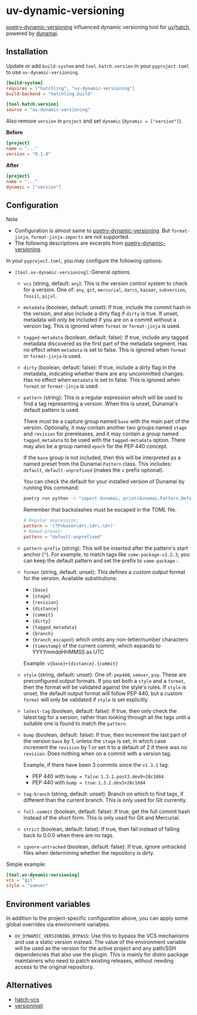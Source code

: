 # uv-dynamic-versioning

[poetry-dynamic-versioning](https://github.com/mtkennerly/poetry-dynamic-versioning) influenced dynamic versioning tool for [uv](https://github.com/astral-sh/uv)/[hatch](https://github.com/pypa/hatch), powered by [dunamai](https://github.com/mtkennerly/dunamai/).

## Installation

Update or add `build-system` and `tool.hatch.version` in your `pyproject.toml` to use `uv-dynamic-versioning`.

```toml
[build-system]
requires = ["hatchling", "uv-dynamic-versioning"]
build-backend = "hatchling.build"

[tool.hatch.version]
source = "uv-dynamic-versioning"
```

Also remove `version` in `project` and set `dynamic` (`dynamic = ["version"]`).

**Before**

```toml
[project]
name = "..."
version = "0.1.0"
```

**After**

```toml
[project]
name = "..."
dynamic = ["version"]
```

## Configuration

> [!NOTE]
>
> - Configuration is almost same to [poetry-dynamic-versioning](https://github.com/mtkennerly/poetry-dynamic-versioning). But `format-jinja`, `format-jinja-imports` are not supported.
> - The following descriptions are excerpts from [poetry-dynamic-versioning](https://github.com/mtkennerly/poetry-dynamic-versioning).

In your `pyproject.toml`, you may configure the following options:

- `[tool.uv-dynamic-versioning]`:
  General options.

  - `vcs` (string, default: `any`):
    This is the version control system to check for a version.
    One of: `any`, `git`, `mercurial`, `darcs`, `bazaar`, `subversion`, `fossil`, `pijul`.
  - `metadata` (boolean, default: unset):
    If true, include the commit hash in the version,
    and also include a dirty flag if `dirty` is true.
    If unset, metadata will only be included if you are on a commit without a version tag.
    This is ignored when `format` or `format-jinja` is used.
  - `tagged-metadata` (boolean, default: false):
    If true, include any tagged metadata discovered as the first part of the metadata segment.
    Has no effect when `metadata` is set to false.
    This is ignored when `format` or `format-jinja` is used.
  - `dirty` (boolean, default: false):
    If true, include a dirty flag in the metadata,
    indicating whether there are any uncommitted changes.
    Has no effect when `metadata` is set to false.
    This is ignored when `format` or `format-jinja` is used.
  - `pattern` (string):
    This is a regular expression which will be used to find a tag representing a version.
    When this is unset, Dunamai's default pattern is used.

    There must be a capture group named `base` with the main part of the version.
    Optionally, it may contain another two groups named `stage` and `revision` for prereleases,
    and it may contain a group named `tagged_metadata` to be used with the `tagged-metadata` option.
    There may also be a group named `epoch` for the PEP 440 concept.

    If the `base` group is not included,
    then this will be interpreted as a named preset from the Dunamai `Pattern` class.
    This includes: `default`, `default-unprefixed` (makes the `v` prefix optional).

    You can check the default for your installed version of Dunamai by running this command:

    ```bash
    poetry run python -c "import dunamai; print(dunamai.Pattern.Default.regex())"
    ```

    Remember that backslashes must be escaped in the TOML file.

    ```toml
    # Regular expression:
    pattern = '(?P<base>\d+\.\d+\.\d+)'
    # Named preset:
    pattern = "default-unprefixed"
    ```

  - `pattern-prefix` (string):
    This will be inserted after the pattern's start anchor (`^`).
    For example, to match tags like `some-package-v1.2.3`,
    you can keep the default pattern and set the prefix to `some-package-`.
  - `format` (string, default: unset):
    This defines a custom output format for the version. Available substitutions:

    - `{base}`
    - `{stage}`
    - `{revision}`
    - `{distance}`
    - `{commit}`
    - `{dirty}`
    - `{tagged_metadata}`
    - `{branch}`
    - `{branch_escaped}` which omits any non-letter/number characters
    - `{timestamp}` of the current commit, which expands to YYYYmmddHHMMSS as UTC

    Example: `v{base}+{distance}.{commit}`

  - `style` (string, default: unset):
    One of: `pep440`, `semver`, `pvp`.
    These are preconfigured output formats.
    If you set both a `style` and a `format`,
    then the format will be validated against the style's rules.
    If `style` is unset, the default output format will follow PEP 440,
    but a custom `format` will only be validated if `style` is set explicitly.
  - `latest-tag` (boolean, default: false):
    If true, then only check the latest tag for a version,
    rather than looking through all the tags until a suitable one is found to match the `pattern`.
  - `bump` (boolean, default: false):
    If true, then increment the last part of the version `base` by 1,
    unless the `stage` is set,
    in which case increment the `revision` by 1 or set it to a default of 2 if there was no `revision`.
    Does nothing when on a commit with a version tag.

    Example, if there have been 3 commits since the `v1.3.1` tag:

    - PEP 440 with `bump = false`: `1.3.1.post3.dev0+28c1684`
    - PEP 440 with `bump = true`: `1.3.2.dev3+28c1684`

  - `tag-branch` (string, default: unset):
    Branch on which to find tags, if different than the current branch.
    This is only used for Git currently.
  - `full-commit` (boolean, default: false):
    If true, get the full commit hash instead of the short form.
    This is only used for Git and Mercurial.
  - `strict` (boolean, default: false):
    If true, then fail instead of falling back to 0.0.0 when there are no tags.
  - `ignore-untracked` (boolean, default: false):
    If true, ignore untracked files when determining whether the repository is dirty.

Simple example:

```toml
[tool.uv-dynamic-versioning]
vcs = "git"
style = "semver"
```

## Environment variables

In addition to the project-specific configuration above,
you can apply some global overrides via environment variables.

- `UV_DYNAMIC_VERSIONING_BYPASS`:
  Use this to bypass the VCS mechanisms and use a static version instead.
  The value of the environment variable will be used as the version
  for the active project and any path/SSH dependencies that also use the plugin.
  This is mainly for distro package maintainers who need to patch existing releases,
  without needing access to the original repository.

## Alternatives

- [hatch-vcs](https://github.com/ofek/hatch-vcs)
- [versioningit](https://github.com/jwodder/versioningit)
